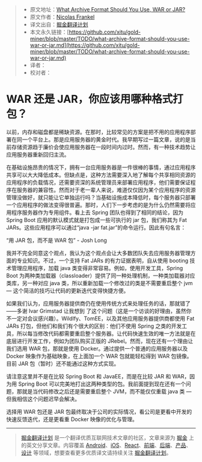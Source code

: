 
> * 原文地址：[What Archive Format Should You Use, WAR or JAR?](https://dzone.com/articles/what-archive-format-should-you-use-war-or-jar)
> * 原文作者：[Nicolas Frankel](https://dzone.com/users/293758/nfrankel.html)
> * 译文出自：[掘金翻译计划](https://github.com/xitu/gold-miner)
> * 本文永久链接：[https://github.com/xitu/gold-miner/blob/master/TODO/what-archive-format-should-you-use-war-or-jar.md](https://github.com/xitu/gold-miner/blob/master/TODO/what-archive-format-should-you-use-war-or-jar.md)
> * 译者：
> * 校对者：

# WAR 还是 JAR，你应该用哪种格式打包？

以前，内存和磁盘都是稀缺资源。在那时，比较常见的方案是把不用的应用程序部署在同一个平台上。那是应用服务器的黄金时代。我早期写过一篇文章，说的是当前存储资源趋于廉价会使应用服务器在一段时间内过时。然而，有一种技术趋势让应用服务器重新回归主流。

在基础设施昂贵的情况下，拥有一台应用服务器是一件很棒的事情，通过应用程序共享可以大大降低成本。但缺点是，这种方法需要深入地了解每个共享相同资源的应用程序的负载情况，还需要资深的系统管理员来部署应用程序，他们需要保证程序在服务器的兼容性。然而对于老一辈人来说，难道仅仅因为某个应用程序的资源管理没做好，就只能让它单独运行吗？当基础设施成本降低时，每个服务器只部署一个应用程序的做法变得很普遍。那时，人们下一步考虑的是为什么仍然需要将应用程序服务器作为专用组件。看上去 Spring 团队也得到了相同的结论，因为 Spring Boot 应用的默认模式就是打包成一些可执行的 jar 包，我们称其为 Fat JARs。这些应用程序可以通过“java -jar fat.jar”的命令运行。因此有句名言：

“用 JAR 包，而不是 WAR 包” - Josh Long

我并不完全同意这个观点，我认为这个观点会让大多数团队失去应用服务器管理方面的专业知识。不过，一个支持 Fat JARs 的有力证据表明，自从使用 booting 技术管理应用程序，加载 java 类变得非常容易。例如，使用开发工具，Spring Boot 为两种类加载器（classloader）提供了同一种处理机制，一种类加载器对应类库，另一种对应 java 类，所以重新加载一个修改过的类是不需要重启整个 jvm — 这个简洁的技巧让代码的更新迭代变得快捷方便。

如果我们认为，应用服务器提供商仍在使用传统方式来处理任务的话，那就错了——多谢 Ivar Grimstad 让我想到
了这个问题（这是一个访谈的好理由，虽然你不一定对会议感兴趣）。Wildlfy、TomEE，以及其他应用服务器提供商都使用 Fat JARs 打包，但他们和我们有个很大的区别：他们不使用 Spring 之类的开发工具，所以每当修改代码都需要重启整个服务器。让代码快速生效的唯一方法就是在底层进行开发工作，例如为团队购买正版的 JRebel。然而，现在还有一个理由让我们选用 WAR 包，那就是使用 Docker。通过提供一个普通的应用服务器以及 Docker 映象作为基础映象，在上面加一个 WAR 包就能轻松得到 WAR 包镜像。目前 JAR 包（暂时）还不能通过这种方式实现。

请注意这里并不是在比较 Spring Boot 和 JavaEE，而是在比较 JAR 和 WAR，因为用 Spring Boot 可以完美地打出这两种类型的包。我前面提到现在还有一个问题，那就是当代码修改之后还是需要重启整个 JVM，而不能仅仅重载 java 类 — 但我相信这个问题迟早会解决。

选择用 WAR 包还是 JAR 包最终取决于公司的实际情况，看公司是更看中开发的快速反馈迭代，还是更看重 Docker 映像的优化与管理。


---

> [掘金翻译计划](https://github.com/xitu/gold-miner) 是一个翻译优质互联网技术文章的社区，文章来源为 [掘金](https://juejin.im) 上的英文分享文章。内容覆盖 [Android](https://github.com/xitu/gold-miner#android)、[iOS](https://github.com/xitu/gold-miner#ios)、[React](https://github.com/xitu/gold-miner#react)、[前端](https://github.com/xitu/gold-miner#前端)、[后端](https://github.com/xitu/gold-miner#后端)、[产品](https://github.com/xitu/gold-miner#产品)、[设计](https://github.com/xitu/gold-miner#设计) 等领域，想要查看更多优质译文请持续关注 [掘金翻译计划](https://github.com/xitu/gold-miner)。
